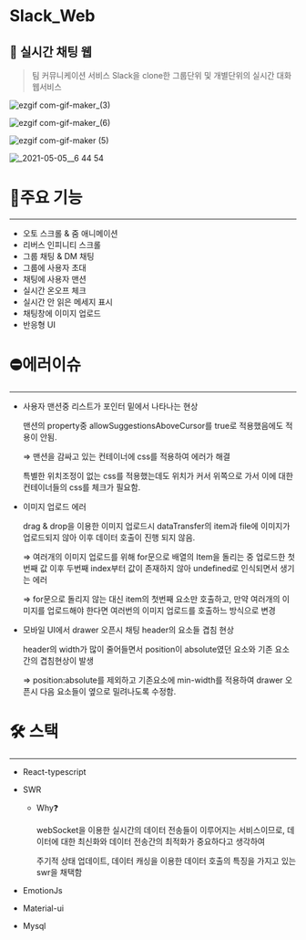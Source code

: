# Slack_Web

## 💬 실시간 채팅 웹

> 팀 커뮤니케이션 서비스 Slack을 clone한 그룹단위 및 개별단위의 실시간 대화 웹서비스

![ezgif com-gif-maker_(3)](https://user-images.githubusercontent.com/70849655/117077754-a79f2080-ad73-11eb-8da1-c668bcb78ea8.gif)

![ezgif com-gif-maker_(6)](https://user-images.githubusercontent.com/70849655/117077825-c1406800-ad73-11eb-8817-7467c9c30cbf.gif)

![ezgif com-gif-maker (5)](https://user-images.githubusercontent.com/70849655/117077858-cf8e8400-ad73-11eb-8834-a975a45ecd72.gif)

![_2021-05-05__6 44 54](https://user-images.githubusercontent.com/70849655/117077895-de753680-ad73-11eb-8ca3-e28d0cd5be86.png)

# 📝주요 기능

---

- 오토 스크롤 & 줌 애니메이션
- 리버스 인피니티 스크롤
- 그룹 채팅 & DM 채팅
- 그룹에 사용자 초대
- 채팅에 사용자 맨션
- 실시간 온오프 체크
- 실시간 안 읽은 메세지 표시
- 채팅창에 이미지 업로드
- 반응형 UI

# ⛔에러이슈

---

- 사용자 맨션중 리스트가 포인터 밑에서 나타나는 현상

  맨션의 property중 allowSuggestionsAboveCursor를 true로 적용했음에도 적용이 안됨.

  ⇒ 맨션을 감싸고 있는 컨테이너에 css를 적용하여 에러가 해결

  특별한 위치조정이 없는 css를 적용했는데도 위치가 커서 위쪽으로 가서 이에 대한 컨테이너들의 css를 체크가 필요함.

- 이미지 업로드 에러

  drag & drop을 이용한 이미지 업로드시 dataTransfer의 item과 file에 이미지가 업로드되지 않아 이후 데이터 호출이 진행 되지 않음.

  ⇒ 여러개의 이미지 업로드를 위해 for문으로 배열의 Item을 돌리는 중 업로드한 첫번째 값 이후 두번째 index부터 값이 존재하지 않아 undefined로 인식되면서 생기는 에러

  ⇒ for문으로 돌리지 않는 대신 item의 첫번째 요소만 호출하고, 만약 여러개의 이미지를 업로드해야 한다면 여러번의 이미지 업로드를 호출하느 방식으로 변경

- 모바일 UI에서 drawer 오픈시 채팅 header의 요소들 겹침 현상

  header의 width가 많이 줄어들면서 position이 absolute였던 요소와 기존 요소간의 겹침현상이 발생

  ⇒ position:absolute를 제외하고 기존요소에 min-width를 적용하여 drawer 오픈시 다음 요소들이 옆으로 밀려나도록 수정함.

# 🛠️ 스택

---

- React-typescript
- SWR

  - Why❓

    webSocket을 이용한 실시간의 데이터 전송들이 이루어지는 서비스이므로, 데이터에 대한 최신화와 데이터 전송간의 최적화가 중요하다고 생각하여

    주기적 상태 업데이트, 데이터 캐싱을 이용한 데이터 호출의 특징을 가지고 있는 swr을 채택함

- EmotionJs
- Material-ui
- Mysql
